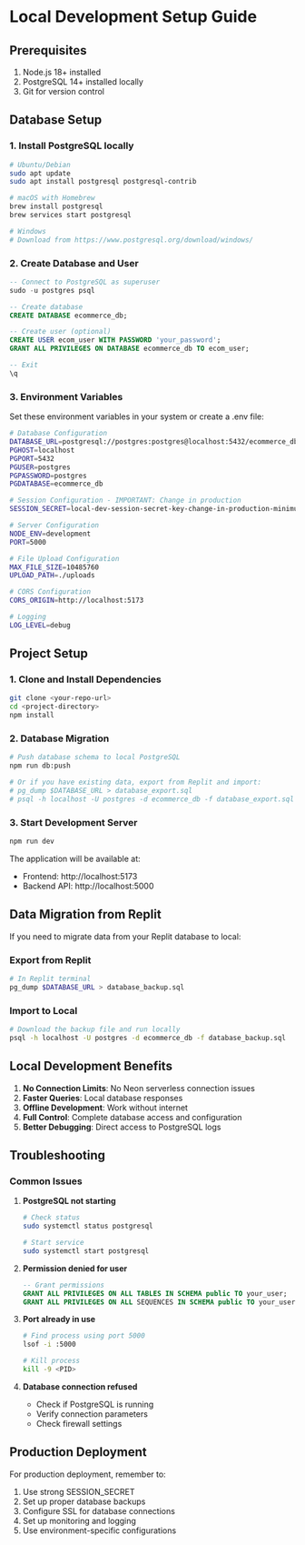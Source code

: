 # Local Development Setup Guide

## Prerequisites
1. Node.js 18+ installed
2. PostgreSQL 14+ installed locally
3. Git for version control

## Database Setup

### 1. Install PostgreSQL locally
```bash
# Ubuntu/Debian
sudo apt update
sudo apt install postgresql postgresql-contrib

# macOS with Homebrew
brew install postgresql
brew services start postgresql

# Windows
# Download from https://www.postgresql.org/download/windows/
```

### 2. Create Database and User
```sql
-- Connect to PostgreSQL as superuser
sudo -u postgres psql

-- Create database
CREATE DATABASE ecommerce_db;

-- Create user (optional)
CREATE USER ecom_user WITH PASSWORD 'your_password';
GRANT ALL PRIVILEGES ON DATABASE ecommerce_db TO ecom_user;

-- Exit
\q
```

### 3. Environment Variables
Set these environment variables in your system or create a .env file:

```bash
# Database Configuration
DATABASE_URL=postgresql://postgres:postgres@localhost:5432/ecommerce_db
PGHOST=localhost
PGPORT=5432
PGUSER=postgres
PGPASSWORD=postgres
PGDATABASE=ecommerce_db

# Session Configuration - IMPORTANT: Change in production
SESSION_SECRET=local-dev-session-secret-key-change-in-production-minimum-32-characters

# Server Configuration
NODE_ENV=development
PORT=5000

# File Upload Configuration
MAX_FILE_SIZE=10485760
UPLOAD_PATH=./uploads

# CORS Configuration
CORS_ORIGIN=http://localhost:5173

# Logging
LOG_LEVEL=debug
```

## Project Setup

### 1. Clone and Install Dependencies
```bash
git clone <your-repo-url>
cd <project-directory>
npm install
```

### 2. Database Migration
```bash
# Push database schema to local PostgreSQL
npm run db:push

# Or if you have existing data, export from Replit and import:
# pg_dump $DATABASE_URL > database_export.sql
# psql -h localhost -U postgres -d ecommerce_db -f database_export.sql
```

### 3. Start Development Server
```bash
npm run dev
```

The application will be available at:
- Frontend: http://localhost:5173
- Backend API: http://localhost:5000

## Data Migration from Replit

If you need to migrate data from your Replit database to local:

### Export from Replit
```bash
# In Replit terminal
pg_dump $DATABASE_URL > database_backup.sql
```

### Import to Local
```bash
# Download the backup file and run locally
psql -h localhost -U postgres -d ecommerce_db -f database_backup.sql
```

## Local Development Benefits

1. **No Connection Limits**: No Neon serverless connection issues
2. **Faster Queries**: Local database responses
3. **Offline Development**: Work without internet
4. **Full Control**: Complete database access and configuration
5. **Better Debugging**: Direct access to PostgreSQL logs

## Troubleshooting

### Common Issues

1. **PostgreSQL not starting**
   ```bash
   # Check status
   sudo systemctl status postgresql
   
   # Start service
   sudo systemctl start postgresql
   ```

2. **Permission denied for user**
   ```sql
   -- Grant permissions
   GRANT ALL PRIVILEGES ON ALL TABLES IN SCHEMA public TO your_user;
   GRANT ALL PRIVILEGES ON ALL SEQUENCES IN SCHEMA public TO your_user;
   ```

3. **Port already in use**
   ```bash
   # Find process using port 5000
   lsof -i :5000
   
   # Kill process
   kill -9 <PID>
   ```

4. **Database connection refused**
   - Check if PostgreSQL is running
   - Verify connection parameters
   - Check firewall settings

## Production Deployment

For production deployment, remember to:
1. Use strong SESSION_SECRET
2. Set up proper database backups
3. Configure SSL for database connections
4. Set up monitoring and logging
5. Use environment-specific configurations